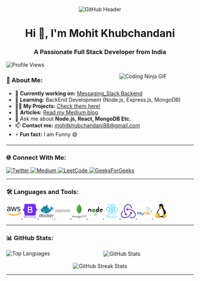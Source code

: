 <div align="center">
  <img src="https://github.com/user-attachments/assets/d7fbccb4-899c-4fb0-a32a-8ab18587c7d0" alt="GitHub Header" width="800" />
</div>

<h1 align="center">Hi 👋, I'm Mohit Khubchandani</h1>
<h3 align="center">A Passionate Full Stack Developer from India</h3>

<p align="left">
  <img src="https://komarev.com/ghpvc/?username=mohitkhubchandani&label=Profile%20views&color=0e75b6&style=flat" alt="Profile Views" />
</p>

<img align="right" alt="Coding Ninja GIF" width="200" src="https://media.giphy.com/media/jBOOXxSJfG8kqMxT11/giphy.gif" />

### 🔭 About Me:
- 🌟 **Currently working on:** [Messaging_Slack Backend](https://github.com/MohitKhubchandani/Messaging_Slack_Backend.git)
- 🌱 **Learning:** BackEnd Development (Node.js, Express.js, MongoDB)
- 👨‍💻 **My Projects:** [Check them here!](https://github.com/MohitKhubchandani?tab=repositories)
- 📝 **Articles:** [Read my Medium blog](https://medium.com/@mohitkhubchandani88)
- 💬 Ask me about **Node.js, React, MongoDB Etc.**
- 📫 **Contact me:** mohitkhubchandani88@gmail.com
- ⚡ **Fun fact:** I am Funny 😄

---

### 🌐 Connect With Me:
<p align="left">
  <a href="https://twitter.com/mohitkhubchan04" target="_blank">
    <img src="https://raw.githubusercontent.com/rahuldkjain/github-profile-readme-generator/master/src/images/icons/Social/twitter.svg" alt="Twitter" height="30" width="40" />
  </a>
  <a href="https://medium.com/@mohitkhubchandani88" target="_blank">
    <img src="https://raw.githubusercontent.com/rahuldkjain/github-profile-readme-generator/master/src/images/icons/Social/medium.svg" alt="Medium" height="30" width="40" />
  </a>
  <a href="https://www.leetcode.com/mohitk04" target="_blank">
    <img src="https://raw.githubusercontent.com/rahuldkjain/github-profile-readme-generator/master/src/images/icons/Social/leet-code.svg" alt="LeetCode" height="30" width="40" />
  </a>
  <a href="https://auth.geeksforgeeks.org/user/mohitkhubcgnft" target="_blank">
    <img src="https://raw.githubusercontent.com/rahuldkjain/github-profile-readme-generator/master/src/images/icons/Social/geeks-for-geeks.svg" alt="GeeksForGeeks" height="30" width="40" />
  </a>
</p>

---

### 🛠️ Languages and Tools:
<p align="left">
  <a href="https://aws.amazon.com" target="_blank">
    <img src="https://raw.githubusercontent.com/devicons/devicon/master/icons/amazonwebservices/amazonwebservices-original-wordmark.svg" alt="AWS" width="40" height="40" />
  </a>
  <a href="https://getbootstrap.com" target="_blank">
    <img src="https://raw.githubusercontent.com/devicons/devicon/master/icons/bootstrap/bootstrap-plain-wordmark.svg" alt="Bootstrap" width="40" height="40" />
  </a>
  <a href="https://www.docker.com/" target="_blank">
    <img src="https://raw.githubusercontent.com/devicons/devicon/master/icons/docker/docker-original-wordmark.svg" alt="Docker" width="40" height="40" />
  </a>
  <a href="https://expressjs.com" target="_blank">
    <img src="https://raw.githubusercontent.com/devicons/devicon/master/icons/express/express-original-wordmark.svg" alt="Express.js" width="40" height="40" />
  </a>
  <a href="https://www.mongodb.com/" target="_blank">
    <img src="https://raw.githubusercontent.com/devicons/devicon/master/icons/mongodb/mongodb-original-wordmark.svg" alt="MongoDB" width="40" height="40" />
  </a>
  <a href="https://nodejs.org" target="_blank">
    <img src="https://raw.githubusercontent.com/devicons/devicon/master/icons/nodejs/nodejs-original-wordmark.svg" alt="Node.js" width="40" height="40" />
  </a>
  <a href="https://reactjs.org/" target="_blank">
    <img src="https://raw.githubusercontent.com/devicons/devicon/master/icons/react/react-original-wordmark.svg" alt="React" width="40" height="40" />
  </a>
  <a href="https://redux.js.org" target="_blank">
    <img src="https://raw.githubusercontent.com/devicons/devicon/master/icons/redux/redux-original.svg" alt="Redux" width="40" height="40" />
  </a>
  <a href="https://www.mysql.com/" target="_blank">
    <img src="https://raw.githubusercontent.com/devicons/devicon/master/icons/mysql/mysql-original-wordmark.svg" alt="MySQL" width="40" height="40" />
  </a>
  <a href="https://www.linux.org/" target="_blank">
    <img src="https://raw.githubusercontent.com/devicons/devicon/master/icons/linux/linux-original.svg" alt="Linux" width="40" height="40" />
  </a>
</p>

---

### 📊 GitHub Stats:
<p align="center">
  <img align="left" src="https://github-readme-stats.vercel.app/api/top-langs?username=mohitkhubchandani&show_icons=true&locale=en&layout=compact" alt="Top Languages" />
</p>

<p align="center">
  <img align="center" src="https://github-readme-stats.vercel.app/api?username=mohitkhubchandani&show_icons=true&locale=en" alt="GitHub Stats" />
</p>

<p align="center">
  <img align="center" src="https://github-readme-streak-stats.herokuapp.com/?user=mohitkhubchandani&" alt="GitHub Streak Stats" />
</p>

---
